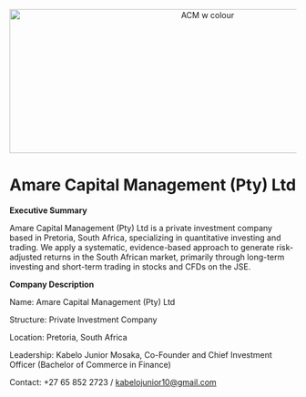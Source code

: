 <p align="center">
  <img src="https://github.com/user-attachments/assets/3f2b953f-e7d8-476e-b1b0-758cbdc004a9" alt="ACM w colour" width="680" height="253">
</p>

# Amare Capital Management (Pty) Ltd

**Executive Summary**

Amare Capital Management (Pty) Ltd is a private investment company based in Pretoria, South Africa, specializing in quantitative investing and trading. We apply a systematic, evidence-based approach to generate risk-adjusted returns in the South African market, primarily through long-term investing and short-term trading in stocks and CFDs on the JSE.

**Company Description**

Name: Amare Capital Management (Pty) Ltd

Structure: Private Investment Company 

Location: Pretoria, South Africa

Leadership: Kabelo Junior Mosaka, Co-Founder and Chief Investment Officer (Bachelor of Commerce in Finance)

Contact: +27 65 852 2723 / kabelojunior10@gmail.com
